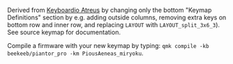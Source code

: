 Derived from [Keyboardio Atreus](../../../../keyboardio/atreus/keymaps/PiousAeneas_miryoku) by changing only the bottom "Keymap Definitions" section by e.g. adding outside columns, removing extra keys on bottom row and inner row, and replacing `LAYOUT` with `LAYOUT_split_3x6_3`). See source keymap for documentation.

Compile a firmware with your new keymap by typing: `qmk compile -kb beekeeb/piantor_pro -km PiousAeneas_miryoku`.